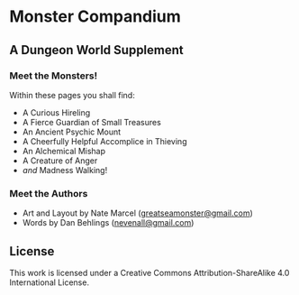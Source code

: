 # Monster Compandium
## A Dungeon World Supplement

### Meet the Monsters!

Within these pages you shall find:
- A Curious Hireling
- A Fierce Guardian of Small Treasures
- An Ancient Psychic Mount
- A Cheerfully Helpful Accomplice in Thieving
- An Alchemical Mishap
- A Creature of Anger
- *and* Madness Walking!

### Meet the Authors
- Art and Layout by Nate Marcel (greatseamonster@gmail.com)
- Words by Dan Behlings (nevenall@gmail.com)

## License

This work is licensed under a Creative Commons Attribution-ShareAlike 4.0 International License.